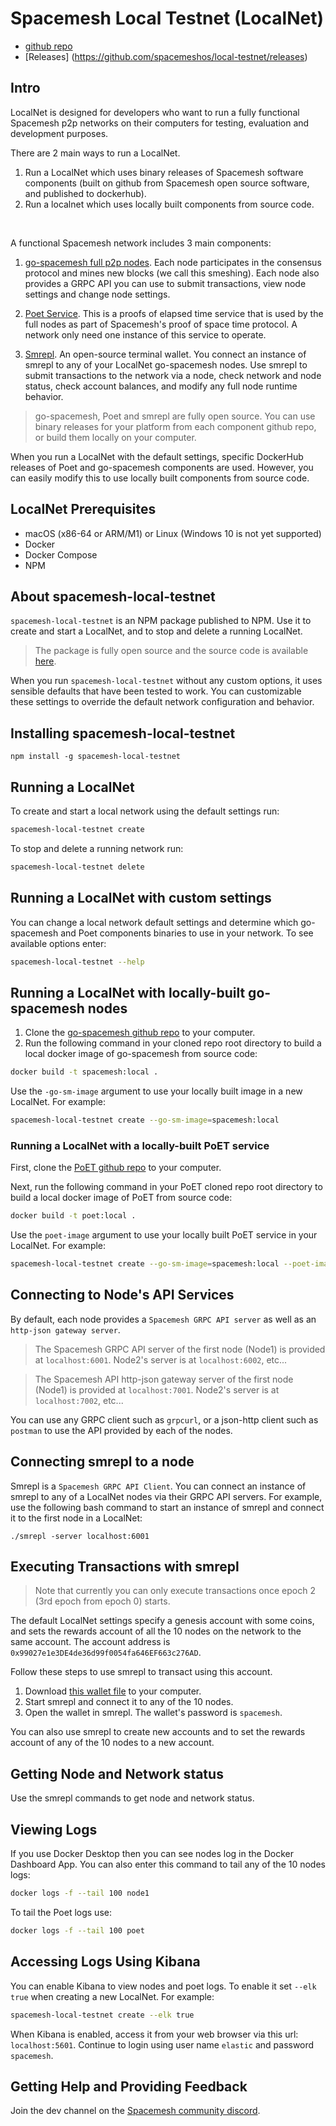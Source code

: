 # Spacemesh Local Testnet (LocalNet)

- [github repo](https://github.com/spacemeshos/local-testnet)
- [Releases] (https://github.com/spacemeshos/local-testnet/releases)

## Intro
LocalNet is designed for developers who want to run a fully functional Spacemesh p2p networks on their computers for testing, evaluation and development purposes.

There are 2 main ways to run a LocalNet.
1. Run a LocalNet which uses binary releases of Spacemesh software components (built on github from Spacemesh open source software, and published to dockerhub).
2. Run a localnet which uses locally built components from source code.

<br/>

A functional Spacemesh network includes 3 main components:
1. [go-spacemesh full p2p nodes](https://github.com/spacemeshos/go-spacemesh). Each node participates in the consensus protocol and mines new blocks (we call this smeshing). Each node also provides a GRPC API you can use to submit transactions, view node settings and change node settings.
1. [Poet Service](https://github.com/spacemeshos/poet). This is a proofs of elapsed time service that is used by the full nodes as part of Spacemesh's proof of space time protocol. A network only need one instance of this service to operate.

1. [Smrepl](https://github.com/spacemeshos/smrepl). An open-source terminal wallet. You connect an instance of smrepl to any of your LocalNet go-spacemesh nodes. Use smrepl to submit transactions to the network via a node, check network and node status, check account balances, and modify any full node runtime behavior.

> go-spacemesh, Poet and smrepl are fully open source. You can use binary releases for your platform from each component github repo, or build them locally on your computer.

When you run a LocalNet with the default settings, specific DockerHub releases of Poet and go-spacemesh components are used. However, you can easily modify this to use locally built components from source code.

## LocalNet Prerequisites

- macOS (x86-64 or ARM/M1) or Linux (Windows 10 is not yet supported)
- Docker
- Docker Compose
- NPM

## About spacemesh-local-testnet

`spacemesh-local-testnet` is an NPM package published to NPM. Use it to create and start a LocalNet, and to stop and delete a running LocalNet.

> The package is fully open source and the source code is available [here](https://github.com/spacemeshos/local-testnet).

When you run `spacemesh-local-testnet` without any custom options, it uses sensible defaults that have been tested to work. You can customizable these settings to override the default network configuration and behavior.

## Installing spacemesh-local-testnet

```
npm install -g spacemesh-local-testnet
```

## Running a LocalNet

To create and start a local network using the default settings run:

```bash
spacemesh-local-testnet create
```

To stop and delete a running network run:

```bash
spacemesh-local-testnet delete
```

## Running a LocalNet with custom settings

You can change a local network default settings and determine which go-spacemesh and Poet components binaries to use in your network. To see available options enter:

```bash
spacemesh-local-testnet --help
```

## Running a LocalNet with locally-built go-spacemesh nodes

1. Clone the [go-spacemesh github repo](https://github.com/spacemeshos/go-spacemesh) to your computer.
2. Run the following command in your cloned repo root directory to build a local docker image of go-spacemesh from source code:

```bash
docker build -t spacemesh:local .
```

Use the `-go-sm-image` argument to use your locally built image in a new LocalNet. For example:

```bash
spacemesh-local-testnet create --go-sm-image=spacemesh:local
```

### Running a LocalNet with a locally-built PoET service

First, clone the [PoET github repo](https://github.com/spacemeshos/poet) to your computer.

Next, run the following command in your PoET cloned repo root directory to build a local docker image of PoET from source code:

```bash
docker build -t poet:local .
```

Use the `poet-image` argument to use your locally built PoET service in your LocalNet. For example:

```bash
spacemesh-local-testnet create --go-sm-image=spacemesh:local --poet-image=poet:local
```


## Connecting to Node's API Services

By default, each node provides a `Spacemesh GRPC API server` as well as an `http-json gateway server`.

> The Spacemesh GRPC API server of the first node (Node1) is provided at `localhost:6001`. Node2's server is at `localhost:6002`, etc...

> The Spacemesh API http-json gateway server of the first node (Node1) is provided at `localhost:7001`. Node2's server is at `localhost:7002`, etc...

You can use any GRPC client such as `grpcurl`, or a json-http client such as `postman` to use the API provided by each of the nodes.

## Connecting smrepl to a node

Smrepl is a `Spacemesh GRPC API Client`. You can connect an instance of smrepl to any of a LocalNet nodes via their GRPC API servers.
For example, use the following bash command to start an instance of smrepl and connect it to the first node in a LocalNet:

```
./smrepl -server localhost:6001
```

## Executing Transactions with smrepl

> Note that currently you can only execute transactions once epoch 2 (3rd epoch from epoch 0) starts.

The default LocalNet settings specify a genesis account with some coins, and sets the rewards account of all the 10 nodes on the network to the same account. The account address is `0x99027e1e3DE4de36d99f0054fa646EF663c276AD`.

Follow these steps to use smrepl to transact using this account.

1. Download [this wallet file](https://raw.githubusercontent.com/spacemeshos/local-testnet/master/cli-wallet.json) to your computer.
1. Start smrepl and connect it to any of the 10 nodes.
1. Open the wallet in smrepl. The wallet's password is `spacemesh`.

You can also use smrepl to create new accounts and to set the rewards account of any of the 10 nodes to a new account.

## Getting Node and Network status
Use the smrepl commands to get node and network status.

## Viewing Logs

If you use Docker Desktop then you can see nodes log in the Docker Dashboard App. You can also enter this command to tail any of the 10 nodes logs:

```bash
docker logs -f --tail 100 node1
```

To tail the Poet logs use:
```bash
docker logs -f --tail 100 poet
```

## Accessing Logs Using Kibana
You can enable Kibana to view nodes and poet logs.
To enable it set `--elk true` when creating a new LocalNet. For example:

```bash
spacemesh-local-testnet create --elk true
```

When Kibana is enabled, access it from your web browser via this url: `localhost:5601`. Continue to login using user name `elastic` and password `spacemesh`.


## Getting Help and Providing Feedback
Join the dev channel on the [Spacemesh community discord](https://chat.spacemesh.io/).
